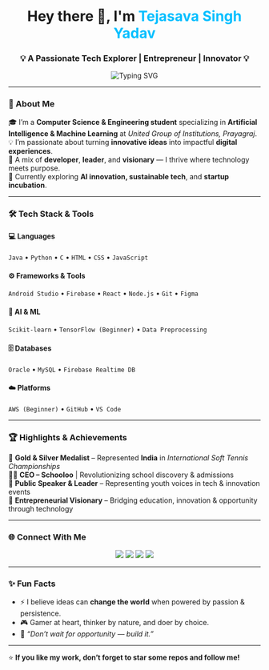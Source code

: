 <!-- Profile Header -->
<h1 align="center">Hey there 👋, I'm <span style="color:#00BFFF;">Tejasava Singh Yadav</span></h1>
<h3 align="center">💡 A Passionate Tech Explorer | Entrepreneur | Innovator 💡</h3>

<!-- Typing Animation -->
<p align="center">
  <img src="https://readme-typing-svg.herokuapp.com?size=22&color=00BFFF&center=true&vCenter=true&width=600&lines=Building+ideas+that+inspire+innovation;AI+%7C+Tech+%7C+Entrepreneurship;Learning+Everyday+%7C+Creating+Impact" alt="Typing SVG" />
</p>

---

### 🚀 About Me  
🎓 I’m a **Computer Science & Engineering student** specializing in **Artificial Intelligence & Machine Learning** at *United Group of Institutions, Prayagraj*.  
💡 I’m passionate about turning **innovative ideas** into impactful **digital experiences**.  
🧭 A mix of **developer**, **leader**, and **visionary** — I thrive where technology meets purpose.  
🌱 Currently exploring **AI innovation, sustainable tech**, and **startup incubation**.  

---

### 🛠️ Tech Stack & Tools  

#### 💻 Languages  
`Java` • `Python` • `C` • `HTML` • `CSS` • `JavaScript`  

#### ⚙️ Frameworks & Tools  
`Android Studio` • `Firebase` • `React` • `Node.js` • `Git` • `Figma`  

#### 🧠 AI & ML  
`Scikit-learn` • `TensorFlow (Beginner)` • `Data Preprocessing`  

#### 🗄️ Databases  
`Oracle` • `MySQL` • `Firebase Realtime DB`  

#### ☁️ Platforms  
`AWS (Beginner)` • `GitHub` • `VS Code`  

---

### 🏆 Highlights & Achievements  
🏅 **Gold & Silver Medalist** – Represented **India** in *International Soft Tennis Championships*  
🧑‍💼 **CEO – Schooloo** | Revolutionizing school discovery & admissions  
🎤 **Public Speaker & Leader** – Representing youth voices in tech & innovation events  
🎯 **Entrepreneurial Visionary** – Bridging education, innovation & opportunity through technology  

---

### 🌐 Connect With Me  

<p align="center">
  <a href="https://www.linkedin.com/in/tejasavasinghyadav"><img src="https://img.shields.io/badge/LinkedIn-0A66C2?style=for-the-badge&logo=linkedin&logoColor=white"></a>
  <a href="https://github.com/TejasavaYadav"><img src="https://img.shields.io/badge/GitHub-181717?style=for-the-badge&logo=github&logoColor=white"></a>
  <a href="https://x.com/"><img src="https://img.shields.io/badge/X-000000?style=for-the-badge&logo=x&logoColor=white"></a>
  <a href="https://instagram.com/"><img src="https://img.shields.io/badge/Instagram-E4405F?style=for-the-badge&logo=instagram&logoColor=white"></a>
</p>

---

### ✨ Fun Facts  
- ⚡ I believe ideas can **change the world** when powered by passion & persistence.  
- 🎮 Gamer at heart, thinker by nature, and doer by choice.  
- 💬 *“Don’t wait for opportunity — build it.”*  

---

⭐ **If you like my work, don’t forget to star some repos and follow me!**  
